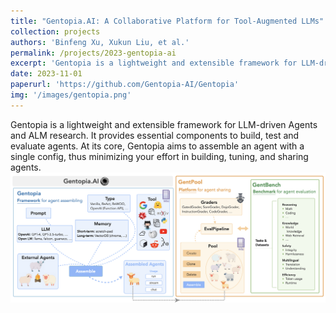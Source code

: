 ```yaml
---
title: "Gentopia.AI: A Collaborative Platform for Tool-Augmented LLMs"
collection: projects
authors: 'Binfeng Xu, Xukun Liu, et al.'
permalink: /projects/2023-gentopia-ai
excerpt: 'Gentopia is a lightweight and extensible framework for LLM-driven Agents and ALM research. It provides essential components to build, test and evaluate agents. At its core, Gentopia aims to assemble an agent with a single config, thus minimizing your effort in building, tuning, and sharing agents.'
date: 2023-11-01
paperurl: 'https://github.com/Gentopia-AI/Gentopia'
img: '/images/gentopia.png'
---
```

Gentopia is a lightweight and extensible framework for LLM-driven Agents and ALM research. It provides essential components to build, test and evaluate agents. At its core, Gentopia aims to assemble an agent with a single config, thus minimizing your effort in building, tuning, and sharing agents.
![gentopia](/images/gentopia.png)
